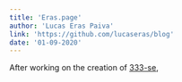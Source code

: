 ```yaml
---
title: 'Eras.page'
author: 'Lucas Eras Paiva'
link: 'https://github.com/lucaseras/blog'
date: '01-09-2020'
---
```


After working on the creation of [333-se](/projects/333-se),
